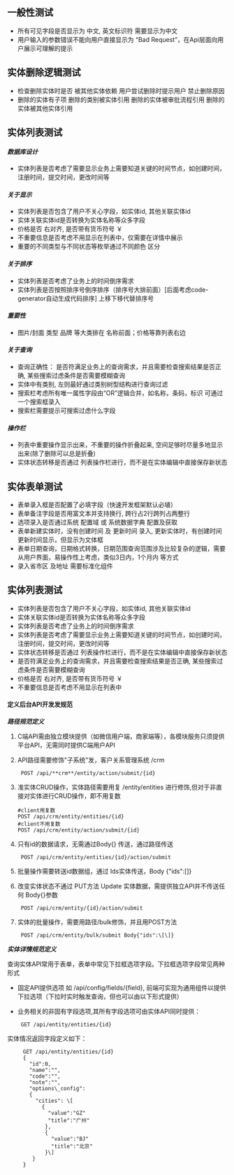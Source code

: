 ## 一般性测试 
- 所有可见字段是否显示为 中文,  英文标识符 需要显示为中文
- 用户输入的参数错误不能向用户直接显示为 “Bad Request”，在Api层面向用户展示可理解的提示

## 实体删除逻辑测试
- 检查删除实体时是否 被其他实体依赖 用户尝试删除时提示用户 禁止删除原因
- 删除的实体有子项  删除的类别被实体引用  删除的实体被审批流程引用  删除的实体被其他实体引用

## 实体列表测试

#### ***数据库设计***
- 实体列表是否考虑了需要显示业务上需要知道关键的时间节点，如创建时间，注册时间，提交时间，更改时间等

#### ***关于显示***
- 实体列表是否包含了用户不关心字段，如实体id, 其他关联实体id
- 实体关联实体id是否转换为实体名称等众多字段
- 价格是否 右对齐, 是否带有货币符号 ￥
- 不重要信息是否考虑不用显示在列表中，仅需要在详情中展示
- 重要的不同类型与不同状态等枚举通过不同颜色 区分

#### ***关于排序***
- 实体列表是否考虑了业务上的时间倒序需求
- 实体列表是否按照排序号倒序排序（排序号大排前面）[后面考虑code-generator自动生成代码排序] 上移下移代替排序号

#### ***重要性***
- 图片/封面 类型 品牌 等大类排在 名称前面；价格等靠列表右边

#### ***关于查询***
- 查询正确性： 是否符满足业务上的查询需求，并且需要检查搜索结果是否正确, 某些搜索过虑条件是否需要模糊查询
- 实体中有类别, 左则最好通过类别树型结构进行查询过滤
- 搜索栏考虑所有唯一属性字段由“OR”逻辑合并，如名称，条码，标识 可通过一个搜索框录入
- 搜索栏需要提示可搜索过虑什么字段

#### ***操作栏***
- 列表中重要操作显示出来，不重要的操作折叠起来, 空间足够时尽量多地显示出来(除了删除可以总是折叠)
- 实体状态转移是否通过 列表操作栏进行，而不是在实体编辑中直接保存新状态

## 实体表单测试
- 表单录入框是否配置了必填字段（快速开发框架默认必埴）
- 表单备注字段是否用富文本并支持换行, 跨行占2行跨列占两整行
- 选项录入是否通过系统 配置域 或 系统数据字典 配置及获取
- 表单新建实体时，没有创建时间 及 更新时间 录入, 更新实体时，有创建时间 更新时间显示，但显示为文体框
- 表单日期查询，日期格式转换，日期范围查询范围涉及比较复杂的逻辑，需要从用户界面，易操作性上考虑，类似3日内，1个月内 等方式
- 录入省市区 及地址 需要标准化组件

## 实体列表测试
- 实体列表是否包含了用户不关心字段，如实体id, 其他关联实体id
- 实体关联实体id是否转换为实体名称等众多字段
- 实体列表是否考虑了业务上的时间倒序需求
- 实体列表是否考虑了需要显示业务上需要知道关键的时间节点，如创建时间，注册时间，提交时间，更改时间等
- 实体状态转移是否通过 列表操作栏进行，而不是在实体编辑中直接保存新状态
- 是否符满足业务上的查询需求，并且需要检查搜索结果是否正确, 某些搜索过虑条件是否需要模糊查询
- 价格是否 右对齐, 是否带有货币符号 ￥
- 不重要信息是否考虑不用显示在列表中

#### 定义后台API开发发规范

***路径规范定义***

1.  C端API需由独立模块提供（如微信用户端，商家端等），各模块服务只须提供平台API，无需同时提供C端用户API

2.  API路径需要修饰"子系统"发，客户关系管理系统 /crm

         POST /api/**crm**/entity/action/submit/{id}

3.  准实体CRUD操作，实体路径需要用复 /entity/entities
    进行修饰,但对于非直接对实体进行CRUD操作，即不用复数

        #client用复数
        POST /api/crm/entity/entities/{id}
        #client不用复数
        POST /api/crm/entity/action/submit/{id}

4.  只有id的数据请求，无需通过Body{} 传送，通过路径传送

         POST /api/crm/entity/entities/{id}/action/submit

5.  批量操作需要转送id数据组，通过 Ids实体传送，Body {"ids":\[\]}

6.  改变实体状态不通过 PUT方法 Update
    实体数据，需提供独立API并不传送任何 Body{}参数

         POST /api/crm/entity/{id}/action/submit

7.  实体的批量操作，需要用路径/bulk修饰，并且用POST方法

         POST /api/crm/entity/bulk/submit Body{"ids":\[\]}

***实体详情规范定义***

查询实体API常用于表单，表单中常见下拉框选项字段。下拉框选项字段常见两种形式

-   固定API提供选项 如 /api/config/fields/{field},
    前端可实现为通用组件以提供下拉选项（下拉时实时触发查询，但也可以由以下形式提供）

-   业务相关的非固有字段选项,其所有字段选项可由实体API同时提供：

         GET /api/entity/entities/{id}

实体情况返回字段定义如下：

         GET /api/entity/entities/{id}
         { 
           "id":0,
           "name":"",
           "code":"",
           "note":"",
           "options\_config":
           {
             "cities": \[
               {
                 "value":"GZ"
                 "title":"广州"
                },
                {
                  "value":"BJ"
                  "title":"北京"
                }\]
            }
         }


